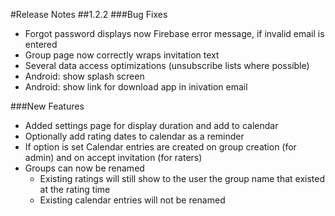 #Release Notes
##1.2.2
###Bug Fixes
* Forgot password displays now Firebase error message, if invalid email is entered
* Group page now correctly wraps invitation text
* Several data access optimizations (unsubscribe lists where possible)
* Android: show splash screen
* Android: show link for download app in inivation email

###New Features
* Added settings page for display duration and add to calendar
* Optionally add rating dates to calendar as a reminder
 * If option is set Calendar entries are created on group creation (for admin) and on accept invitation (for raters)
* Groups can now be renamed
  * Existing ratings will still show to the user the  group name that existed at the rating time
  * Existing calendar entries will not be renamed
